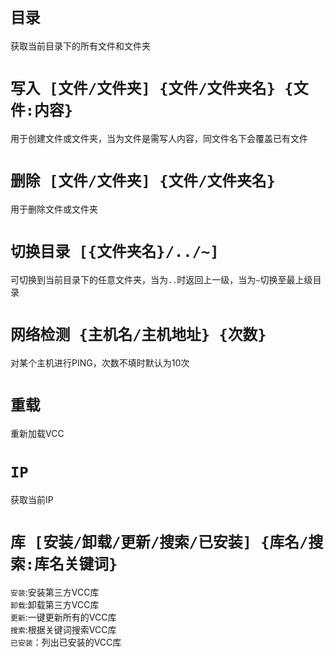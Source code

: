 # `目录`
获取当前目录下的所有文件和文件夹

# `写入 [文件/文件夹] {文件/文件夹名} {文件:内容}`
用于创建文件或文件夹，当为文件是需写人内容，同文件名下会覆盖已有文件

# `删除 [文件/文件夹] {文件/文件夹名}`
用于删除文件或文件夹

# `切换目录 [{文件夹名}/../~]`
可切换到当前目录下的任意文件夹，当为`..`时返回上一级，当为`~`切换至最上级目录

# `网络检测 {主机名/主机地址} {次数}`
对某个主机进行PING，次数不填时默认为10次

# `重载`
重新加载VCC

# `IP`
获取当前IP

# `库 [安装/卸载/更新/搜索/已安装] {库名/搜索:库名关键词}`
`安装`:安装第三方VCC库<br>
`卸载`:卸载第三方VCC库<br>
`更新`:一键更新所有的VCC库<br>
`搜索`:根据关键词搜索VCC库<br>
`已安装`：列出已安装的VCC库<br>